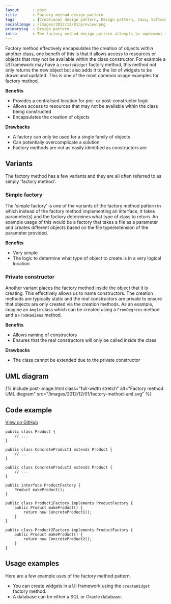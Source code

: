 ```yaml
---
layout      : post
title       : Factory method design pattern
tags        : [Creational design pattern, Design pattern, Java, Software engineering, UML]
socialimage : /images/2012/12/01/preview.png
primarytag  : Design pattern
intro       : The factory method design pattern attempts to implement the concept of real-world factories within your program. Instead of the object creating itself, the task of creation is given to a 'factory' object.
---
```


Factory method effectively encapsulates the creation of objects within another class, one benefit of this is that it allows access to resources or objects that may not be available within the class constructor. For example a UI framework may have a `createWidget` factory method, this method not only returns the new object but also adds it to the list of widgets to be drawn and updated. This is one of the most common usage examples for factory method.

**Benefits**

- Provides a centralised location for pre- or post-constructor logic
- Allows access to resources that may not be available within the class being constructed
- Encapsulates the creation of objects

**Drawbacks**

- A factory can only be used for a single family of objects
- Can potentially overcomplicate a solution
- Factory methods are not as easily identified as constructors are



## Variants

The factory method has a few variants and they are all often referred to as simply 'factory method'.

### Simple factory

The 'simple factory' is one of the variants of the factory method pattern in which instead of the factory method implementing an interface, it takes parameter(s) and the factory determines what type of class to return. An example usage of this would be a factory that takes a file as a parameter and creates different objects based on the file type/extension of the parameter provided.

**Benefits**

- Very simple
- The logic to determine what type of object to create is in a very logical location

### Private constructor

Another variant places the factory method inside the object that it is creating. This effectively allows us to name constructors. The creation methods are typically static and the real constructors are private to ensure that objects are only created via the creation methods. As an example, imagine an `Angle` class which can be created using a `FromDegrees` method and a `FromRadians` method.

**Benefits**

- Allows naming of constructors
- Ensures that the real constructors will only be called inside the class

**Drawbacks**

- The class cannot be extended due to the private constructor



## UML diagram

{% include post-image.html class="full-width stretch" alt="Factory method UML diagram" src="/images/2012/12/01/factory-method-uml.svg" %}



## Code example

[View on GitHub][1]

<!--prettify lang=java-->
    public class Product {
        // ...
    }

    public class ConcreteProduct1 extends Product {
        // ...
    }

    public class ConcreteProduct2 extends Product {
        // ...
    }

    public interface ProductFactory {
        Product makeProduct();
    }

    public class Product1Factory implements ProductFactory {
        public Product makeProduct() {
            return new ConcreteProduct1();
        }
    }

    public class Product2Factory implements ProductFactory {
        public Product makeProduct() {
            return new ConcreteProduct2();
        }
    }



## Usage examples

Here are a few example uses of the factory method pattern.

- You can create widgets in a UI framework using the `createWidget` factory method.
- A database can be either a SQL or Oracle database.



[1]: https://github.com/Tyriar/growing-with-the-web/tree/master/design-patterns/factory-method

[Factory method UML diagram]: https://googledrive.com/host/0B-wUQaw640vCMjBRbXE4a2ZuQnM
